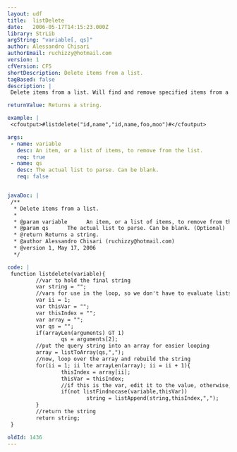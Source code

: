 ```yaml
---
layout: udf
title:  listDelete
date:   2006-05-17T14:15:23.000Z
library: StrLib
argString: "variable[, qs]"
author: Alessandro Chisari
authorEmail: ruchizzy@hotmail.com
version: 1
cfVersion: CF5
shortDescription: Delete items from a list.
tagBased: false
description: |
 Delete items from a list. Will find and remove specified items from a list. Based on QueryStringDeleteVar UDF.

returnValue: Returns a string.

example: |
 <cfoutput>#listdelete("id,name","id,name,foo,moo")#</cfoutput>

args:
 - name: variable
   desc: An item, or a list of items, to remove from the list.
   req: true
 - name: qs
   desc: The actual list to parse. Can be blank.
   req: false


javaDoc: |
 /**
  * Delete items from a list.
  * 
  * @param variable      An item, or a list of items, to remove from the list. (Required)
  * @param qs      The actual list to parse. Can be blank. (Optional)
  * @return Returns a string. 
  * @author Alessandro Chisari (ruchizzy@hotmail.com) 
  * @version 1, May 17, 2006 
  */

code: |
 function listdelete(variable){
         //var to hold the final string
         var string = "";
         //vars for use in the loop, so we don't have to evaluate lists and arrays more than once
         var ii = 1;
         var thisVar = "";
         var thisIndex = "";
         var array = "";
         var qs = "";
         if(arrayLen(arguments) GT 1)
                 qs = arguments[2];
         //put the query string into an array for easier looping
         array = listToArray(qs,",");            
         //now, loop over the array and rebuild the string
         for(ii = 1; ii lte arrayLen(array); ii = ii + 1){
                 thisIndex = array[ii];
                 thisVar = thisIndex;
                 //if this is the var, edit it to the value, otherwise, just append
                 if(not listFindnocase(variable,thisVar))
                         string = listAppend(string,thisIndex,",");
         }
         //return the string
         return string;
 }

oldId: 1436
---
```


